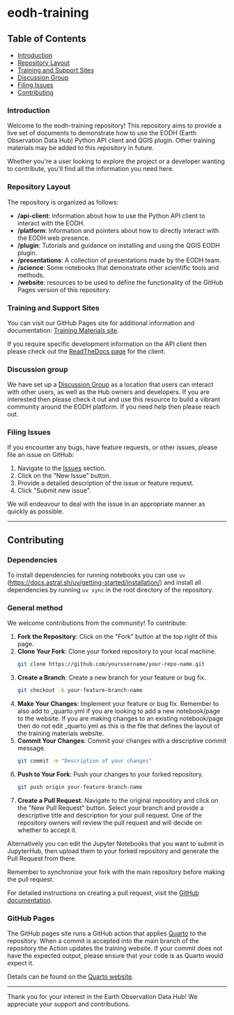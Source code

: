 # eodh-training

## Table of Contents
* [Introduction](#introduction)
* [Repository Layout](#repository-layout)
* [Training and Support Sites](#training-and-support-sites)
* [Discussion Group](#discussion-group)
* [Filing Issues](#filing-issues)
* [Contributing](#contributing)

### Introduction
Welcome to the eodh-training repository! This repository aims to provide a live set of documents to demonstrate how to use the EODH (Earth Observation Data Hub) Python API client and QGIS plugin. Other training materials may be added to this repository in future.

Whether you're a user looking to explore the project or a developer wanting to contribute, you'll find all the information you need here.

### Repository Layout
The repository is organized as follows:

- **/api-client**: Information about how to use the Python API client to interact with the EODH.
- **/platform**: Information and pointers about how to directly interact with the EODH web presence.
- **/plugin**: Tutorials and guidance on installing and using the QGIS EODH plugin.
- **/presentations**: A collection of presentations made by the EODH team.
- **/science**: Some notebooks that demonstrate other scientific tools and methods. 
- **/website**: resources to be used to define the functionality of the GitHub Pages version of this repository.

### Training and Support Sites
You can visit our GitHub Pages site for additional information and documentation: [Training Materials site](https://eo-datahub.github.io/eodh-training/).

If you require specific development information on the API client then please check out the [ReadTheDocs page](https://pyeodh.readthedocs.io/en/latest/index.html#) for the client.

### Discussion group
We have set up a [Discussion Group](https://github.com/EO-DataHub/eodh-training/discussions) as a location that users can interact with other users, as well as the Hub owners and developers. If you are interested then please check it out and use this resource to build a vibrant community around the EODH platform. If you need help then please reach out.

### Filing Issues
If you encounter any bugs, have feature requests, or other issues, please file an issue on GitHub:

1. Navigate to the [Issues](https://github.com/EO-DataHub/eodh-training/issues) section.
2. Click on the "New Issue" button.
3. Provide a detailed description of the issue or feature request.
4. Click "Submit new issue".

We will endeavour to deal with the issue in an appropriate manner as quickly as possible.

---

## Contributing

### Dependencies

To install dependencies for running notebooks you can use `uv` (https://docs.astral.sh/uv/getting-started/installation/) and install all dependencies by running `uv sync` in the root directory of the repository.

### General method 
We welcome contributions from the community! To contribute:

1. **Fork the Repository**: Click on the "Fork" button at the top right of this page.
2. **Clone Your Fork**: Clone your forked repository to your local machine.
    ```bash
    git clone https://github.com/yourusername/your-repo-name.git
    ```
3. **Create a Branch**: Create a new branch for your feature or bug fix.
    ```bash
    git checkout -b your-feature-branch-name
    ```
4. **Make Your Changes**: Implement your feature or bug fix. Remember to also add to _quarto.yml if you are looking to add a new notebook/page to the website. If you are making changes to an existing notebook/page then do not edit _quarto.yml as this is the file that defines the layout of the training materials website.  
5. **Commit Your Changes**: Commit your changes with a descriptive commit message.
    ```bash
    git commit -m "Description of your changes"
    ```
6. **Push to Your Fork**: Push your changes to your forked repository.
    ```bash
    git push origin your-feature-branch-name
    ```
7. **Create a Pull Request**: Navigate to the original repository and click on the "New Pull Request" button. Select your branch and provide a descriptive title and description for your pull request. One of the repository owners will review the pull request and will decide on whether to accept it.

Alternatively you can edit the Jupyter Notebooks that you want to submit in JupyterHub, then upload them to your forked repository and generate the Pull Request from there. 

Remember to synchronise your fork with the main repository before making the pull request.  

For detailed instructions on creating a pull request, visit the [GitHub documentation](https://docs.github.com/en/pull-requests/collaborating-with-pull-requests/proposing-changes-to-your-work-with-pull-requests/creating-a-pull-request).

### GitHub Pages
The GitHub pages site runs a GitHub action that applies [Quarto](https://quarto.org/) to the repository. When a commit is accepted into the main branch of the repository the Action updates the training website. If your commit does not have the expected output, please ensure that your code is as Quarto would expect it.

Details can be found on the [Quarto website](https://quarto.org/docs/guide/).



---

Thank you for your interest in the Earth Observation Data Hub! We appreciate your support and contributions.
